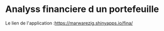 # Analyss  financiere  d  un  portefeuille

Le lien de l'application :https://marwarezig.shinyapps.io/fina/
